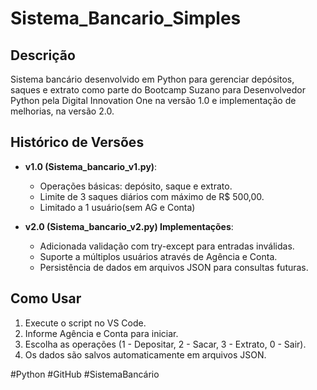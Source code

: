 # Sistema_Bancario_Simples

## Descrição
Sistema bancário desenvolvido em Python para gerenciar depósitos, saques e extrato como parte do Bootcamp Suzano para Desenvolvedor Python pela Digital Innovation One na versão 1.0 e implementação de melhorias, na versão 2.0.

## Histórico de Versões
- **v1.0 (Sistema_bancario_v1.py)**:
  - Operações básicas: depósito, saque e extrato.
  - Limite de 3 saques diários com máximo de R$ 500,00.
  - Limitado a 1 usuário(sem AG e Conta)
    
- **v2.0 (Sistema_bancario_v2.py) Implementações**:
  - Adicionada validação com try-except para entradas inválidas.
  - Suporte a múltiplos usuários através de Agência e Conta.
  - Persistência de dados em arquivos JSON para consultas futuras.

## Como Usar
1. Execute o script no VS Code.
2. Informe Agência e Conta para iniciar.
3. Escolha as operações (1 - Depositar, 2 - Sacar, 3 - Extrato, 0 - Sair).
4. Os dados são salvos automaticamente em arquivos JSON.

#Python #GitHub #SistemaBancário 
